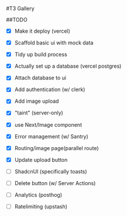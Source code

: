 <!-- # Create T3 App

This is a [T3 Stack](https://create.t3.gg/) project bootstrapped with `create-t3-app`.

## What's next? How do I make an app with this?

We try to keep this project as simple as possible, so you can start with just the scaffolding we set up for you, and add additional things later when they become necessary.

If you are not familiar with the different technologies used in this project, please refer to the respective docs. If you still are in the wind, please join our [Discord](https://t3.gg/discord) and ask for help.

- [Next.js](https://nextjs.org)
- [NextAuth.js](https://next-auth.js.org)
- [Prisma](https://prisma.io)
- [Drizzle](https://orm.drizzle.team)
- [Tailwind CSS](https://tailwindcss.com)
- [tRPC](https://trpc.io)

## Learn More

To learn more about the [T3 Stack](https://create.t3.gg/), take a look at the following resources:

- [Documentation](https://create.t3.gg/)
- [Learn the T3 Stack](https://create.t3.gg/en/faq#what-learning-resources-are-currently-available) — Check out these awesome tutorials

You can check out the [create-t3-app GitHub repository](https://github.com/t3-oss/create-t3-app) — your feedback and contributions are welcome!

## How do I deploy this?

Follow our deployment guides for [Vercel](https://create.t3.gg/en/deployment/vercel), [Netlify](https://create.t3.gg/en/deployment/netlify) and [Docker](https://create.t3.gg/en/deployment/docker) for more information. -->

#T3 Gallery

##TODO

-[x] Make it deploy (vercel)

-[x] Scaffold basic ui with mock data

-[x] Tidy up build process

-[x] Actually set up a database (vercel postgres)

-[x] Attach database to ui

-[x] Add authentication (w/ clerk)

-[x] Add image upload

-[x] "taint" (server-only)

-[x] use Next/Image component

-[x] Error management (w/ Santry)

-[x] Routing/image page(parallel route)

-[x] Update upload button

-[ ] ShadcnUI (specifically toasts)

-[ ] Delete button (w/ Server Actions)

-[ ] Analytics (posthog)

-[ ] Ratelimiting (upstash)
